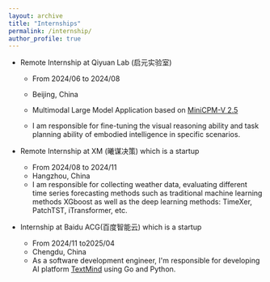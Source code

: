 ```yaml
---
layout: archive
title: "Internships"
permalink: /internship/
author_profile: true
---
```


- Remote Internship at Qiyuan Lab (启元实验室)

  - From 2024/06 to 2024/08

  - Beijing, China

  - Multimodal Large Model Application based on [MiniCPM-V 2.5](https://github.com/OpenBMB/MiniCPM-V)

  - I am responsible for fine-tuning the visual reasoning ability and task planning ability of embodied intelligence in specific scenarios.

    

- Remote Internship at XM (曦谋决策) which is a startup

  - From 2024/08 to 2024/11
  - Hangzhou, China
  - I am responsible for collecting weather data, evaluating different time series forecasting methods such as traditional machine learning methods XGboost as well as the deep learning methods: TimeXer, PatchTST, iTransformer, etc.
  
  
  
- Internship at Baidu ACG(百度智能云) which is a startup

  - From 2024/11 to2025/04
  - Chengdu, China
  - As a software development engineer, I'm responsible for developing AI platform [TextMind](https://cloud.baidu.com/product/textmind.html) using Go and Python.

